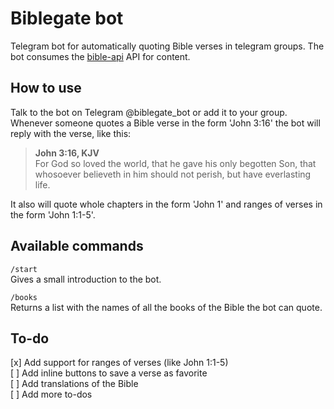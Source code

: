 # Biblegate bot
Telegram bot for automatically quoting Bible verses in telegram groups. The bot consumes the [bible-api](https://github.com/seven1m/bible_api) API for content. 

## How to use
Talk to the bot on Telegram @biblegate_bot or add it to your group. Whenever someone quotes a Bible verse in the form 'John 3:16' the bot will reply with the verse, like this:
>  **John 3:16, KJV**  
> For God so loved the world, that he gave his only begotten Son, that whosoever believeth in him should not perish, but have everlasting life.

It also will quote whole chapters in the form 'John 1' and ranges of verses in the form 'John 1:1-5'.

## Available commands
`/start`  
Gives a small introduction to the bot.

`/books`  
Returns a list with the names of all the books of the Bible the bot can quote.

## To-do
[x] Add support for ranges of verses (like John 1:1-5)  
[ ] Add inline buttons to save a verse as favorite  
[ ] Add translations of the Bible  
[ ] Add more to-dos  
